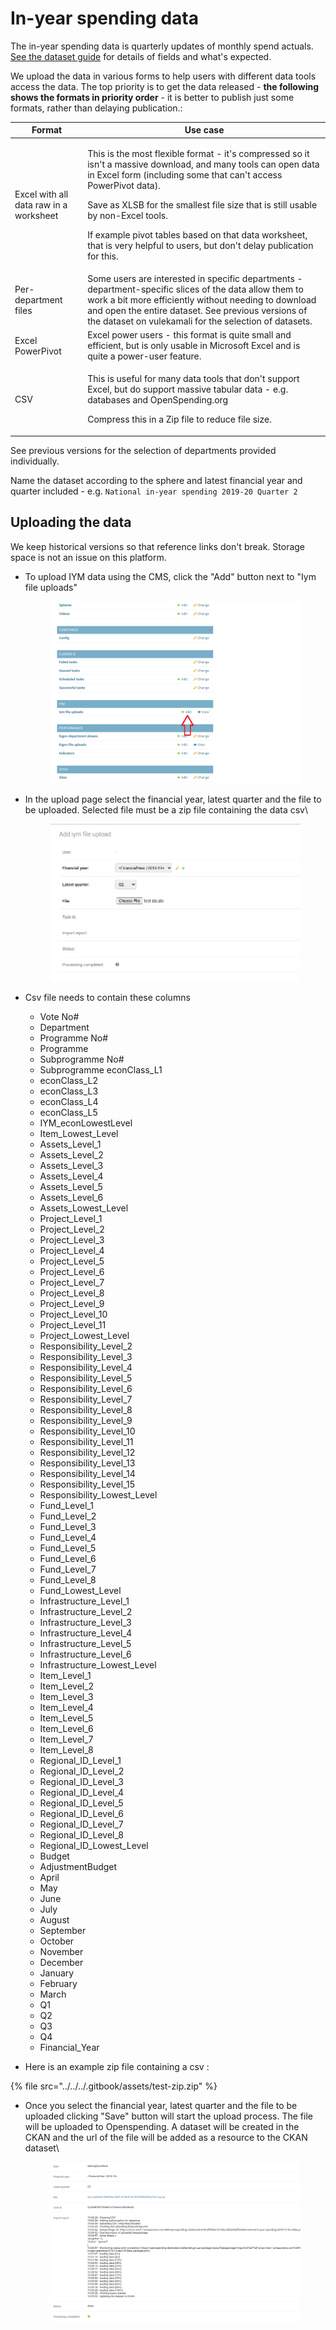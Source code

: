# In-year spending data

The in-year spending data is quarterly updates of monthly spend actuals. [See the dataset guide](https://vulekamali.gov.za/learning-resources/guides/-year-spending-data/) for details of fields and what's expected.

We upload the data in various forms to help users with different data tools access the data. The top priority is to get the data released - **the following shows the formats in priority order** - it is better to publish just some formats, rather than delaying publication.:

| Format                                 | Use case                                                                                                                                                                                                                                                                                                                                                                                                                       |
| -------------------------------------- | ------------------------------------------------------------------------------------------------------------------------------------------------------------------------------------------------------------------------------------------------------------------------------------------------------------------------------------------------------------------------------------------------------------------------------ |
| Excel with all data raw in a worksheet | <p>This is the most flexible format - it's compressed so it isn't a massive download, and many tools can open data in Excel form (including some that can't access PowerPivot data).</p><p></p><p>Save as XLSB for the smallest file size that is still usable by non-Excel tools.</p><p></p><p>If example pivot tables based on that data worksheet, that is very helpful to users, but don't delay publication for this.</p> |
| Per-department files                   | Some users are interested in specific departments - department-specific slices of the data allow them to work a bit more efficiently without needing to download and open the entire dataset. See previous versions of the dataset on vulekamali for the selection of datasets.                                                                                                                                                |
| Excel PowerPivot                       | Excel power users - this format is quite small and efficient, but is only usable in Microsoft Excel and is quite a power-user feature.                                                                                                                                                                                                                                                                                         |
| CSV                                    | <p>This is useful for many data tools that don't support Excel, but do support massive tabular data - e.g. databases and OpenSpending.org</p><p></p><p>Compress this in a Zip file to reduce file size.</p>                                                                                                                                                                                                                    |

See previous versions for the selection of departments provided individually.

Name the dataset according to the sphere and latest financial year and quarter included - e.g. `National in-year spending 2019-20 Quarter 2`

## Uploading the data

We keep historical versions so that reference links don't break. Storage space is not an issue on this platform.

*   To upload IYM data using the CMS, click the "Add" button next to "Iym file uploads"

    <figure><img src="../../../.gitbook/assets/image (1).png" alt=""><figcaption></figcaption></figure>
*   In the upload page select the financial year, latest quarter and the file to be uploaded. Selected file must be a zip file containing the data csv\


    <figure><img src="../../../.gitbook/assets/image (2).png" alt=""><figcaption></figcaption></figure>
* Csv file needs to contain these columns
  * Vote No#&#x20;
  * Department&#x20;
  * Programme No#&#x20;
  * Programme&#x20;
  * Subprogramme No#&#x20;
  * Subprogramme econClass\_L1&#x20;
  * econClass\_L2&#x20;
  * econClass\_L3&#x20;
  * econClass\_L4
  * econClass\_L5&#x20;
  * IYM\_econLowestLevel&#x20;
  * Item\_Lowest\_Level&#x20;
  * Assets\_Level\_1&#x20;
  * Assets\_Level\_2&#x20;
  * Assets\_Level\_3&#x20;
  * Assets\_Level\_4&#x20;
  * Assets\_Level\_5&#x20;
  * Assets\_Level\_6&#x20;
  * Assets\_Lowest\_Level&#x20;
  * Project\_Level\_1&#x20;
  * Project\_Level\_2&#x20;
  * Project\_Level\_3&#x20;
  * Project\_Level\_4&#x20;
  * Project\_Level\_5&#x20;
  * Project\_Level\_6&#x20;
  * Project\_Level\_7&#x20;
  * Project\_Level\_8&#x20;
  * Project\_Level\_9&#x20;
  * Project\_Level\_10&#x20;
  * Project\_Level\_11&#x20;
  * Project\_Lowest\_Level&#x20;
  * Responsibility\_Level\_2&#x20;
  * Responsibility\_Level\_3&#x20;
  * Responsibility\_Level\_4&#x20;
  * Responsibility\_Level\_5&#x20;
  * Responsibility\_Level\_6&#x20;
  * Responsibility\_Level\_7&#x20;
  * Responsibility\_Level\_8&#x20;
  * Responsibility\_Level\_9&#x20;
  * Responsibility\_Level\_10&#x20;
  * Responsibility\_Level\_11&#x20;
  * Responsibility\_Level\_12&#x20;
  * Responsibility\_Level\_13&#x20;
  * Responsibility\_Level\_14&#x20;
  * Responsibility\_Level\_15&#x20;
  * Responsibility\_Lowest\_Level&#x20;
  * Fund\_Level\_1&#x20;
  * Fund\_Level\_2&#x20;
  * Fund\_Level\_3&#x20;
  * Fund\_Level\_4&#x20;
  * Fund\_Level\_5&#x20;
  * Fund\_Level\_6&#x20;
  * Fund\_Level\_7&#x20;
  * Fund\_Level\_8&#x20;
  * Fund\_Lowest\_Level&#x20;
  * Infrastructure\_Level\_1&#x20;
  * Infrastructure\_Level\_2
  * Infrastructure\_Level\_3&#x20;
  * Infrastructure\_Level\_4&#x20;
  * Infrastructure\_Level\_5&#x20;
  * Infrastructure\_Level\_6&#x20;
  * Infrastructure\_Lowest\_Level&#x20;
  * Item\_Level\_1&#x20;
  * Item\_Level\_2&#x20;
  * Item\_Level\_3&#x20;
  * Item\_Level\_4&#x20;
  * Item\_Level\_5&#x20;
  * Item\_Level\_6&#x20;
  * Item\_Level\_7&#x20;
  * Item\_Level\_8&#x20;
  * Regional\_ID\_Level\_1&#x20;
  * Regional\_ID\_Level\_2&#x20;
  * Regional\_ID\_Level\_3&#x20;
  * Regional\_ID\_Level\_4&#x20;
  * Regional\_ID\_Level\_5&#x20;
  * Regional\_ID\_Level\_6&#x20;
  * Regional\_ID\_Level\_7&#x20;
  * Regional\_ID\_Level\_8&#x20;
  * Regional\_ID\_Lowest\_Level&#x20;
  * Budget&#x20;
  * AdjustmentBudget&#x20;
  * April&#x20;
  * May&#x20;
  * June&#x20;
  * July&#x20;
  * August&#x20;
  * September
  * October&#x20;
  * November&#x20;
  * December&#x20;
  * January&#x20;
  * February&#x20;
  * March
  * Q1&#x20;
  * Q2&#x20;
  * Q3&#x20;
  * Q4&#x20;
  * Financial\_Year
* Here is an example zip file containing a csv :&#x20;

{% file src="../../../.gitbook/assets/test-zip.zip" %}

*   Once you select the financial year, latest quarter and the file to be uploaded clicking "Save" button will start the upload process. The file will be uploaded to Openspending. A dataset will be created in the CKAN and the url of the file will be added as a resource to the CKAN dataset\


    <figure><img src="../../../.gitbook/assets/image.png" alt=""><figcaption></figcaption></figure>
